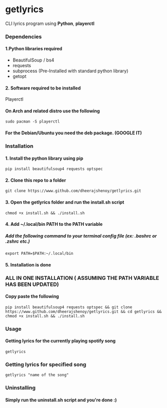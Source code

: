 # getlyrics
CLI lyrics program using **Python**, **playerctl**

### Dependencies 
#### 1.Python libraries required 
- BeautifulSoup / bs4
- requests 
- subprocess (Pre-Installed with standard python library)
- getopt 

#### 2. Software required to be installed 
Playerctl 
#### On Arch and related distro use the following 
``` 
sudo pacman -S playerctl 
```
#### For the Debian/Ubuntu you need the deb package. (GOOGLE IT)


### Installation 
#### 1. Install the python library using pip
```
pip install beautifulsoup4 requests optspec 
```
#### 2. Clone this repo to a folder 
```
git clone https://www.github.com/dheerajshenoy/getlyrics.git
```
#### 3. Open the getlyrics folder and run the install.sh script 
```
chmod +x install.sh && ./install.sh 
```
#### 4. Add ~/.local/bin PATH to the PATH variable 

##### Add the following command to your terminal config file (ex: .bashrc or .zshrc etc.)
```
export PATH=$PATH:~/.local/bin
``` 
#### 5. Installation is done

### ALL IN ONE INSTALLATION ( ASSUMING THE PATH VARIABLE HAS BEEN UPDATED) 
#### Copy paste the following 
```
pip install beautifulsoup4 requests optspec && git clone https://www.github.com/dheerajshenoy/getlyrics.git && cd getlyrics && chmod +x install.sh && ./install.sh 
```
### Usage 
#### Getting lyrics for the currently playing spotify song 
```
getlyrics 
```
### Getting lyrics for specified song 
```
getlyrics "name of the song"
```
### Uninstalling 
#### Simply run the uninstall.sh script and you're done :)
